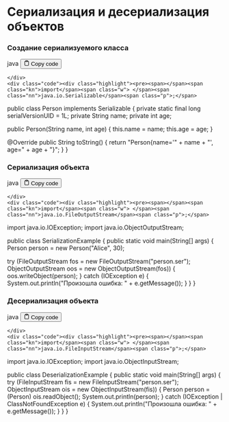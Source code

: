 <h1 id="Сериализацияидесериализацияобъектов">Сериализация и десериализация объектов</h1>
<h3 id="Созданиесериализуемогокласса">Создание сериализуемого класса</h3>
<div class="code-element">
    <div class="lang-line">
        <text>java</text>
        <button class="copy-button"
        onclick="copyCode(this)">
    <svg stroke="currentColor"
         fill="none"
         stroke-width="2"
         viewBox="0 0 24 24"
         stroke-linecap="round"
         stroke-linejoin="round"
         class="h-4 w-4"
         height="1em"
         width="1em"
         xmlns="http://www.w3.org/2000/svg">
        <path d="M16 4h2a2 2 0 0 1 2 2v14a2 2 0 0 1-2 2H6a2 2 0 0 1-2-2V6a2 2 0 0 1 2-2h2"></path>
        <rect x="8" y="2" width="8" height="4" rx="1" ry="1"></rect>
    </svg>
    <text>Copy code</text>
</button>

    </div>
    <div class="code"><div class="highlight"><pre><span></span><span class="kn">import</span><span class="w"> </span><span class="nn">java.io.Serializable</span><span class="p">;</span>

<span class="kd">public</span><span class="w"> </span><span class="kd">class</span> <span class="nc">Person</span><span class="w"> </span><span class="kd">implements</span><span class="w"> </span><span class="n">Serializable</span><span class="w"> </span><span class="p">{</span>
<span class="w">    </span><span class="kd">private</span><span class="w"> </span><span class="kd">static</span><span class="w"> </span><span class="kd">final</span><span class="w"> </span><span class="kt">long</span><span class="w"> </span><span class="n">serialVersionUID</span><span class="w"> </span><span class="o">=</span><span class="w"> </span><span class="mi">1L</span><span class="p">;</span>
<span class="w">    </span><span class="kd">private</span><span class="w"> </span><span class="n">String</span><span class="w"> </span><span class="n">name</span><span class="p">;</span>
<span class="w">    </span><span class="kd">private</span><span class="w"> </span><span class="kt">int</span><span class="w"> </span><span class="n">age</span><span class="p">;</span>

<span class="w">    </span><span class="kd">public</span><span class="w"> </span><span class="nf">Person</span><span class="p">(</span><span class="n">String</span><span class="w"> </span><span class="n">name</span><span class="p">,</span><span class="w"> </span><span class="kt">int</span><span class="w"> </span><span class="n">age</span><span class="p">)</span><span class="w"> </span><span class="p">{</span>
<span class="w">        </span><span class="k">this</span><span class="p">.</span><span class="na">name</span><span class="w"> </span><span class="o">=</span><span class="w"> </span><span class="n">name</span><span class="p">;</span>
<span class="w">        </span><span class="k">this</span><span class="p">.</span><span class="na">age</span><span class="w"> </span><span class="o">=</span><span class="w"> </span><span class="n">age</span><span class="p">;</span>
<span class="w">    </span><span class="p">}</span>

<span class="w">    </span><span class="nd">@Override</span>
<span class="w">    </span><span class="kd">public</span><span class="w"> </span><span class="n">String</span><span class="w"> </span><span class="nf">toString</span><span class="p">()</span><span class="w"> </span><span class="p">{</span>
<span class="w">        </span><span class="k">return</span><span class="w"> </span><span class="s">&quot;Person{name=&#39;&quot;</span><span class="w"> </span><span class="o">+</span><span class="w"> </span><span class="n">name</span><span class="w"> </span><span class="o">+</span><span class="w"> </span><span class="s">&quot;&#39;, age=&quot;</span><span class="w"> </span><span class="o">+</span><span class="w"> </span><span class="n">age</span><span class="w"> </span><span class="o">+</span><span class="w"> </span><span class="s">&quot;}&quot;</span><span class="p">;</span>
<span class="w">    </span><span class="p">}</span>
<span class="p">}</span>
</pre></div></div>
</div>

<h3 id="Сериализацияобъекта">Сериализация объекта</h3>
<div class="code-element">
    <div class="lang-line">
        <text>java</text>
        <button class="copy-button"
        onclick="copyCode(this)">
    <svg stroke="currentColor"
         fill="none"
         stroke-width="2"
         viewBox="0 0 24 24"
         stroke-linecap="round"
         stroke-linejoin="round"
         class="h-4 w-4"
         height="1em"
         width="1em"
         xmlns="http://www.w3.org/2000/svg">
        <path d="M16 4h2a2 2 0 0 1 2 2v14a2 2 0 0 1-2 2H6a2 2 0 0 1-2-2V6a2 2 0 0 1 2-2h2"></path>
        <rect x="8" y="2" width="8" height="4" rx="1" ry="1"></rect>
    </svg>
    <text>Copy code</text>
</button>

    </div>
    <div class="code"><div class="highlight"><pre><span></span><span class="kn">import</span><span class="w"> </span><span class="nn">java.io.FileOutputStream</span><span class="p">;</span>
<span class="kn">import</span><span class="w"> </span><span class="nn">java.io.IOException</span><span class="p">;</span>
<span class="kn">import</span><span class="w"> </span><span class="nn">java.io.ObjectOutputStream</span><span class="p">;</span>

<span class="kd">public</span><span class="w"> </span><span class="kd">class</span> <span class="nc">SerializationExample</span><span class="w"> </span><span class="p">{</span>
<span class="w">    </span><span class="kd">public</span><span class="w"> </span><span class="kd">static</span><span class="w"> </span><span class="kt">void</span><span class="w"> </span><span class="nf">main</span><span class="p">(</span><span class="n">String</span><span class="o">[]</span><span class="w"> </span><span class="n">args</span><span class="p">)</span><span class="w"> </span><span class="p">{</span>
<span class="w">        </span><span class="n">Person</span><span class="w"> </span><span class="n">person</span><span class="w"> </span><span class="o">=</span><span class="w"> </span><span class="k">new</span><span class="w"> </span><span class="n">Person</span><span class="p">(</span><span class="s">&quot;Alice&quot;</span><span class="p">,</span><span class="w"> </span><span class="mi">30</span><span class="p">);</span>

<span class="w">        </span><span class="k">try</span><span class="w"> </span><span class="p">(</span><span class="n">FileOutputStream</span><span class="w"> </span><span class="n">fos</span><span class="w"> </span><span class="o">=</span><span class="w"> </span><span class="k">new</span><span class="w"> </span><span class="n">FileOutputStream</span><span class="p">(</span><span class="s">&quot;person.ser&quot;</span><span class="p">);</span>
<span class="w">             </span><span class="n">ObjectOutputStream</span><span class="w"> </span><span class="n">oos</span><span class="w"> </span><span class="o">=</span><span class="w"> </span><span class="k">new</span><span class="w"> </span><span class="n">ObjectOutputStream</span><span class="p">(</span><span class="n">fos</span><span class="p">))</span><span class="w"> </span><span class="p">{</span>
<span class="w">            </span><span class="n">oos</span><span class="p">.</span><span class="na">writeObject</span><span class="p">(</span><span class="n">person</span><span class="p">);</span>
<span class="w">        </span><span class="p">}</span><span class="w"> </span><span class="k">catch</span><span class="w"> </span><span class="p">(</span><span class="n">IOException</span><span class="w"> </span><span class="n">e</span><span class="p">)</span><span class="w"> </span><span class="p">{</span>
<span class="w">            </span><span class="n">System</span><span class="p">.</span><span class="na">out</span><span class="p">.</span><span class="na">println</span><span class="p">(</span><span class="s">&quot;Произошла ошибка: &quot;</span><span class="w"> </span><span class="o">+</span><span class="w"> </span><span class="n">e</span><span class="p">.</span><span class="na">getMessage</span><span class="p">());</span>
<span class="w">        </span><span class="p">}</span>
<span class="w">    </span><span class="p">}</span>
<span class="p">}</span>
</pre></div></div>
</div>

<h3 id="Десериализацияобъекта">Десериализация объекта</h3>
<div class="code-element">
    <div class="lang-line">
        <text>java</text>
        <button class="copy-button"
        onclick="copyCode(this)">
    <svg stroke="currentColor"
         fill="none"
         stroke-width="2"
         viewBox="0 0 24 24"
         stroke-linecap="round"
         stroke-linejoin="round"
         class="h-4 w-4"
         height="1em"
         width="1em"
         xmlns="http://www.w3.org/2000/svg">
        <path d="M16 4h2a2 2 0 0 1 2 2v14a2 2 0 0 1-2 2H6a2 2 0 0 1-2-2V6a2 2 0 0 1 2-2h2"></path>
        <rect x="8" y="2" width="8" height="4" rx="1" ry="1"></rect>
    </svg>
    <text>Copy code</text>
</button>

    </div>
    <div class="code"><div class="highlight"><pre><span></span><span class="kn">import</span><span class="w"> </span><span class="nn">java.io.FileInputStream</span><span class="p">;</span>
<span class="kn">import</span><span class="w"> </span><span class="nn">java.io.IOException</span><span class="p">;</span>
<span class="kn">import</span><span class="w"> </span><span class="nn">java.io.ObjectInputStream</span><span class="p">;</span>

<span class="kd">public</span><span class="w"> </span><span class="kd">class</span> <span class="nc">DeserializationExample</span><span class="w"> </span><span class="p">{</span>
<span class="w">    </span><span class="kd">public</span><span class="w"> </span><span class="kd">static</span><span class="w"> </span><span class="kt">void</span><span class="w"> </span><span class="nf">main</span><span class="p">(</span><span class="n">String</span><span class="o">[]</span><span class="w"> </span><span class="n">args</span><span class="p">)</span><span class="w"> </span><span class="p">{</span>
<span class="w">        </span><span class="k">try</span><span class="w"> </span><span class="p">(</span><span class="n">FileInputStream</span><span class="w"> </span><span class="n">fis</span><span class="w"> </span><span class="o">=</span><span class="w"> </span><span class="k">new</span><span class="w"> </span><span class="n">FileInputStream</span><span class="p">(</span><span class="s">&quot;person.ser&quot;</span><span class="p">);</span>
<span class="w">             </span><span class="n">ObjectInputStream</span><span class="w"> </span><span class="n">ois</span><span class="w"> </span><span class="o">=</span><span class="w"> </span><span class="k">new</span><span class="w"> </span><span class="n">ObjectInputStream</span><span class="p">(</span><span class="n">fis</span><span class="p">))</span><span class="w"> </span><span class="p">{</span>
<span class="w">            </span><span class="n">Person</span><span class="w"> </span><span class="n">person</span><span class="w"> </span><span class="o">=</span><span class="w"> </span><span class="p">(</span><span class="n">Person</span><span class="p">)</span><span class="w"> </span><span class="n">ois</span><span class="p">.</span><span class="na">readObject</span><span class="p">();</span>
<span class="w">            </span><span class="n">System</span><span class="p">.</span><span class="na">out</span><span class="p">.</span><span class="na">println</span><span class="p">(</span><span class="n">person</span><span class="p">);</span>
<span class="w">        </span><span class="p">}</span><span class="w"> </span><span class="k">catch</span><span class="w"> </span><span class="p">(</span><span class="n">IOException</span><span class="w"> </span><span class="o">|</span><span class="w"> </span><span class="n">ClassNotFoundException</span><span class="w"> </span><span class="n">e</span><span class="p">)</span><span class="w"> </span><span class="p">{</span>
<span class="w">            </span><span class="n">System</span><span class="p">.</span><span class="na">out</span><span class="p">.</span><span class="na">println</span><span class="p">(</span><span class="s">&quot;Произошла ошибка: &quot;</span><span class="w"> </span><span class="o">+</span><span class="w"> </span><span class="n">e</span><span class="p">.</span><span class="na">getMessage</span><span class="p">());</span>
<span class="w">        </span><span class="p">}</span>
<span class="w">    </span><span class="p">}</span>
<span class="p">}</span>
</pre></div></div>
</div>